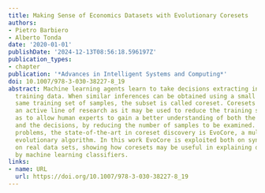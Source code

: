 ```yaml
---
title: Making Sense of Economics Datasets with Evolutionary Coresets
authors:
- Pietro Barbiero
- Alberto Tonda
date: '2020-01-01'
publishDate: '2024-12-13T08:56:18.596197Z'
publication_types:
- chapter
publication: '*Advances in Intelligent Systems and Computing*'
doi: 10.1007/978-3-030-38227-8_19
abstract: Machine learning agents learn to take decisions extracting information from
  training data. When similar inferences can be obtained using a small subset of the
  same training set of samples, the subset is called coreset. Coresets discovery is
  an active line of research as it may be used to reduce the training speed as well
  as to allow human experts to gain a better understanding of both the phenomenon
  and the decisions, by reducing the number of samples to be examined. For classification
  problems, the state-of-the-art in coreset discovery is EvoCore, a multi-objective
  evolutionary algorithm. In this work EvoCore is exploited both on synthetic and
  on real data sets, showing how coresets may be useful in explaining decisions taken
  by machine learning classifiers.
links:
- name: URL
  url: https://doi.org/10.1007/978-3-030-38227-8_19
---
```

